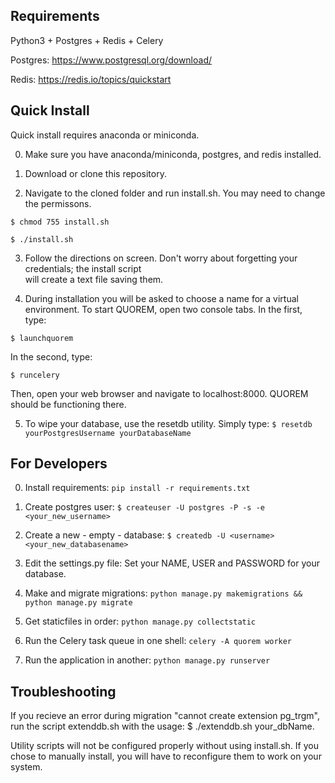 ## Requirements
Python3 + Postgres + Redis + Celery

Postgres:
https://www.postgresql.org/download/

Redis:
https://redis.io/topics/quickstart

## Quick Install
Quick install requires anaconda or miniconda. 

0) Make sure you have anaconda/miniconda, postgres, and redis installed.

1) Download or clone this repository. 

2) Navigate to the cloned folder and run install.sh. You may need to change the permissons.

`$ chmod 755 install.sh`

`$ ./install.sh`

3) Follow the directions on screen. Don't worry about forgetting your credentials; the install script 	
   will create a text file saving them.

4) During installation you will be asked to choose a name for a virtual environment. 
   To start QUOREM, open two console tabs. In the first, type:

`$ launchquorem`

   In the second, type:
   
`$ runcelery`

   Then, open your web browser and navigate to localhost:8000. QUOREM should be functioning there.

5) To wipe your database, use the resetdb utility. Simply type:
`$ resetdb yourPostgresUsername yourDatabaseName`

## For Developers
0) Install requirements:
`pip install -r requirements.txt`


1) Create postgres user:
`$ createuser -U postgres -P -s -e <your_new_username>`


2) Create a new - empty - database:
`$ createdb -U <username> <your_new_databasename>`


3) Edit the settings.py file:
Set your NAME, USER and PASSWORD for your database.


4) Make and migrate migrations:
`python manage.py makemigrations && python manage.py migrate`


5) Get staticfiles in order:
`python manage.py collectstatic`

6) Run the Celery task queue in one shell:
`celery -A quorem worker`

7) Run the application in another:
`python manage.py runserver`

## Troubleshooting
If you recieve an error during migration "cannot create extension pg_trgm", run the script
extenddb.sh with the usage:
$ ./extenddb.sh your_dbName.

Utility scripts will not be configured properly without using install.sh. If you chose to manually install, you will have to reconfigure them to work on your system.

